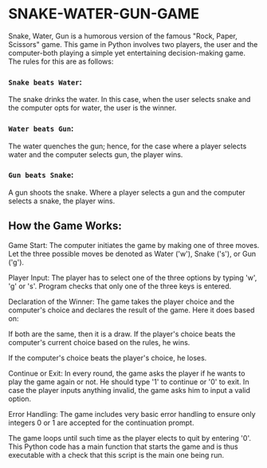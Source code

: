 # SNAKE-WATER-GUN-GAME

Snake, Water, Gun is a humorous version of the famous "Rock, Paper, Scissors" game. This game in Python involves two players, the user and the computer-both playing a simple yet entertaining decision-making game. The rules for this are as follows:

### `Snake beats Water`: 
The snake drinks the water. In this case, when the user selects snake and the computer opts for water, the user is the winner.

### `Water beats Gun`:
The water quenches the gun; hence, for the case where a player selects water and the computer selects gun, the player wins.

### `Gun beats Snake`:
A gun shoots the snake. Where a player selects a gun and the computer selects a snake, the player wins.

## How the Game Works:

Game Start:
The computer initiates the game by making one of three moves. Let the three possible moves be denoted as Water ('w'), Snake ('s'), or Gun ('g').

Player Input: The player has to select one of the three options by typing 'w', 'g' or 's'. Program checks that only one of the three keys is entered.

Declaration of the Winner: The game takes the player choice and the computer's choice and declares the result of the game. Here it does based on:

If both are the same, then it is a draw.
If the player's choice beats the computer's current choice based on the rules, he wins.

If the computer's choice beats the player's choice, he loses.

Continue or Exit:
In every round, the game asks the player if he wants to play the game again or not. He should type '1' to continue or '0' to exit. In case the player inputs anything invalid, the game asks him to input a valid option.

Error Handling:
The game includes very basic error handling to ensure only integers 0 or 1 are accepted for the continuation prompt.

The game loops until such time as the player elects to quit by entering '0'. This Python code has a main function that starts the game and is thus executable with a check that this script is the main one being run.